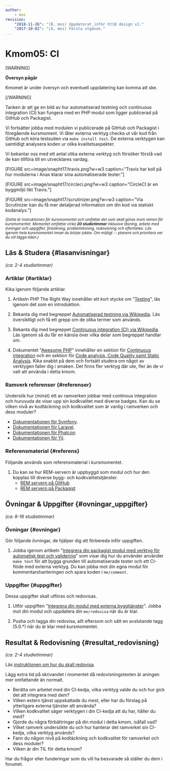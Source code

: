 ```yaml
---
author:
    - mos
revision:
    "2018-11-26": "(B, mos) Uppdaterat inför ht18 design v2."
    "2017-10-02": "(A, mos) Första utgåvan."
...
```

Kmom05: CI
==================================

[WARNING]

**Översyn pågår**

Kmomet är under översyn och eventuell uppdatering kan komma att ske.

[/WARNING]

Tanken är att ge en bild av hur automatiserad testning och continuous integration (CI) kan fungera med en PHP modul som ligger publicerad på GitHub och Packagist.

Vi fortsätter jobba med modulen vi publicerade på GitHub och Packagist i föregående kursmoment. Vi låter externa verktyg checka ut vår kod från GitHub och köra testsuiten via `make install test`. De externa verktygen kan samtidigt analysera koden ur olika kvalitetsaspekter.

Vi bekantar oss med ett antal olika externa verktyg och försöker förstå vad de kan tillföra till en utvecklares vardag.

<!--more-->

[FIGURE src=image/snapht17/travis.png?w=w3 caption="Travis har koll på hur modulerna i Anax klarar sina automatiserade tester."]

[FIGURE src=image/snapht17/circleci.png?w=w3 caption="CircleCI är en byggmiljö likt Travis."]

[FIGURE src=image/snapht17/scrutinizer.png?w=w3 caption="Via Scrutinizer kan du få mer detaljerad information om din kod via statiskt kodanalys."]


<small><i>(Detta är instruktionen för kursmomentet och omfattar det som skall göras inom ramen för kursmomentet. Momentet omfattar cirka **20 studietimmar** inklusive läsning, arbete med övningar och uppgifter, felsökning, problemlösning, redovisning och eftertanke. Läs igenom hela kursmomentet innan du börjar jobba. Om möjligt -- planera och prioritera var du vill lägga tiden.)</i></small>



Läs & Studera  {#lasanvisningar}
---------------------------------

*(ca: 2-4 studietimmar)*



### Artiklar {#artiklar}

Kika igenom följande artiklar.

1. Artikeln PHP The Right Way innehåller ett kort stycke om "[Testing](http://www.phptherightway.com/#testing)", läs igenom det som en introduktion.

1. Bekanta dig med begreppet [Automatiserad testning via Wikipedia](https://en.wikipedia.org/wiki/Test_automation). Läs översiktligt och få ett grepp om de olika termer som används.

1. Bekanta dig med begreppet [Continuous integration (CI) via Wikipedia](https://en.wikipedia.org/wiki/Continuous_integration). Läs igenom så du får en känsla över vilka delar som begreppet handlar om.

1. Dokumentet "[Awesome PHP](https://github.com/ziadoz/awesome-php/blob/master/README.md)" innehåller en sektion för [Continuous integration](https://github.com/ziadoz/awesome-php/blob/master/README.md#continuous-integration) och en sektion för [Code analysis, Code Quality samt Static Analysis](https://github.com/ziadoz/awesome-php/blob/master/README.md#code-analysis). Kika snabbt på dem och fortsätt studera om något av verktygen faller dig i smaken. Det finns fler verktyg där ute, fler än de vi valt att använda i detta kmom.



### Ramverk referenser {#referenser}

Undersök hur (minst) ett av ramverken jobbar med continous integration och huruvuda de visar upp sin kodkvalitet med diverse badges. Kan du se vilken nivå av kodtäckning och kodkvalitet som är vanlig i ramverken och dess moduler?

* [Dokumentationen för Symfony](https://symfony.com/doc/current/).
* [Dokumentationen för Laravel](https://laravel.com/docs/5.7).
* [Dokumentationen för Phalcon](https://docs.phalconphp.com/en/).
* [Dokumentationen för Yii](https://www.yiiframework.com/doc/guide/2.0/en).



### Referensmaterial {#referens}

Följande används som referensmaterial i kursmomentet.

1. Du kan se hur REM-servern är uppbyggd som modul och hur den kopplas till diverse bygg- och kodkvalitetstjänster.
    * [REM servern på GitHub](https://github.com/canax/remserver)
    * [REM servern på Packagist](https://packagist.org/packages/anax/remserver)



Övningar & Uppgifter  {#ovningar_uppgifter}
-------------------------------------------

*(ca: 8-16 studietimmar)*



### Övningar {#ovningar}

Gör följande övningar, de hjälper dig att förbereda inför uppgiften.

1. Jobba igenom artikeln "[Integrera din packagist modul med verktyg för automatisk test och validering](kunskap/integrera-din-packagist-modul-med-verktyg-for-automatisk-test-och-validering)" som visar dig hur du använder använder `make test` för att bygga grunden till automatiserade tester och ett CI-flöde med externa verktyg. Du kan jobba mot din egna modul för kommentarshanteringen och spara koden i `me/comment`.



### Uppgifter {#uppgifter}

Dessa uppgifter skall utföras och redovisas.

1. Utför uppgiften "[Integrera din modul med externa byggtjänster](uppgift/integrera-din-modul-med-externa-byggtjanster)". Jobba mot din modul och uppdatera din `me/redovisa` när du är klar.

1. Pusha och tagga din redovisa, allt eftersom och sätt en avslutande tagg (5.0.\*) när du är klar med kursmomentet.



Resultat & Redovisning  {#resultat_redovisning}
-----------------------------------------------

*(ca: 2-4 studietimmar)*

Läs [instruktionen om hur du skall redovisa](./../redovisa).

Lägg extra tid på skrivandet i momentet då redovisningstexten är aningen mer omfattande än normalt.

* Berätta om arbetet med din CI-kedja, vilka verktyg valde du och hur gick det att integrera med dem?
* Vilken extern tjänst uppskattade du mest, eller har du förslag på ytterligare externa tjänster att använda?
* Vilken kodkvalitet säger verktygen i din CI-kedja att du har, håller du med?
* Gjorde du några förbättringar på din modul i detta kmom, isåfall vad?
* Vilket ramverk undersökte du och hur hanterar det ramverket sin CI-kedja, vilka verktyg används?
* Fann du någon nivå på kodtäckning och kodkvalitet för ramverket och dess moduler?
* Vilken är din TIL för detta kmom?

Har du frågor eller funderingar som du vill ha besvarade så ställer du dem i forumet.

<!--
1. Artikel om BDD, Behat, Mink samt phpunit mink.
1. Artikel om prestandastester.
-->
